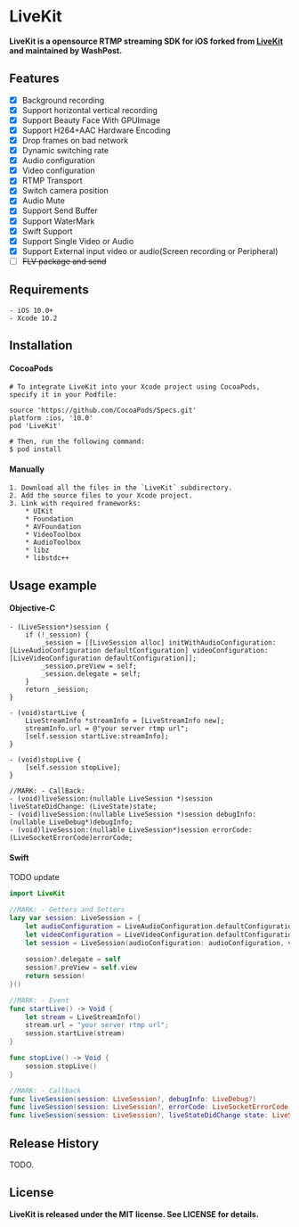 LiveKit
==============

**LiveKit is a opensource RTMP streaming SDK for iOS forked from [LiveKit](https://github.com/LaiFengiOS/LiveKit) and maintained by WashPost.**  

## Features

- [x] 	Background recording
- [x] 	Support horizontal vertical recording
- [x] 	Support Beauty Face With GPUImage
- [x] 	Support H264+AAC Hardware Encoding
- [x] 	Drop frames on bad network 
- [x] 	Dynamic switching rate
- [x] 	Audio configuration
- [x] 	Video configuration
- [x] 	RTMP Transport
- [x] 	Switch camera position
- [x] 	Audio Mute
- [x] 	Support Send Buffer
- [x] 	Support WaterMark
- [x] 	Swift Support
- [x] 	Support Single Video or Audio 
- [x] 	Support External input video or audio(Screen recording or Peripheral)
- [ ] 	~~FLV package and send~~

## Requirements
    - iOS 10.0+
    - Xcode 10.2
  
## Installation

#### CocoaPods
	# To integrate LiveKit into your Xcode project using CocoaPods, specify it in your Podfile:

	source 'https://github.com/CocoaPods/Specs.git'
	platform :ios, '10.0'
	pod 'LiveKit'
	
	# Then, run the following command:
	$ pod install


#### Manually

    1. Download all the files in the `LiveKit` subdirectory.
    2. Add the source files to your Xcode project.
    3. Link with required frameworks:
        * UIKit
        * Foundation
        * AVFoundation
        * VideoToolbox
        * AudioToolbox
        * libz
        * libstdc++
	
## Usage example 

#### Objective-C
```objc
- (LiveSession*)session {
	if (!_session) {
	    _session = [[LiveSession alloc] initWithAudioConfiguration:[LiveAudioConfiguration defaultConfiguration] videoConfiguration:[LiveVideoConfiguration defaultConfiguration]];
	    _session.preView = self;
	    _session.delegate = self;
	}
	return _session;
}

- (void)startLive {	
	LiveStreamInfo *streamInfo = [LiveStreamInfo new];
	streamInfo.url = @"your server rtmp url";
	[self.session startLive:streamInfo];
}

- (void)stopLive {
	[self.session stopLive];
}

//MARK: - CallBack:
- (void)liveSession:(nullable LiveSession *)session liveStateDidChange: (LiveState)state;
- (void)liveSession:(nullable LiveSession *)session debugInfo:(nullable LiveDebug*)debugInfo;
- (void)liveSession:(nullable LiveSession*)session errorCode:(LiveSocketErrorCode)errorCode;
```
#### Swift
TODO update
```swift
import LiveKit

//MARK: - Getters and Setters
lazy var session: LiveSession = {
	let audioConfiguration = LiveAudioConfiguration.defaultConfiguration()
	let videoConfiguration = LiveVideoConfiguration.defaultConfigurationForQuality(LiveVideoQuality.Low3, landscape: false)
	let session = LiveSession(audioConfiguration: audioConfiguration, videoConfiguration: videoConfiguration)
	    
	session?.delegate = self
	session?.preView = self.view
	return session!
}()

//MARK: - Event
func startLive() -> Void { 
	let stream = LiveStreamInfo()
	stream.url = "your server rtmp url";
	session.startLive(stream)
}

func stopLive() -> Void {
	session.stopLive()
}

//MARK: - Callback
func liveSession(session: LiveSession?, debugInfo: LiveDebug?) 
func liveSession(session: LiveSession?, errorCode: LiveSocketErrorCode)
func liveSession(session: LiveSession?, liveStateDidChange state: LiveState)
```

## Release History
   TODO.


## License
 **LiveKit is released under the MIT license. See LICENSE for details.**




